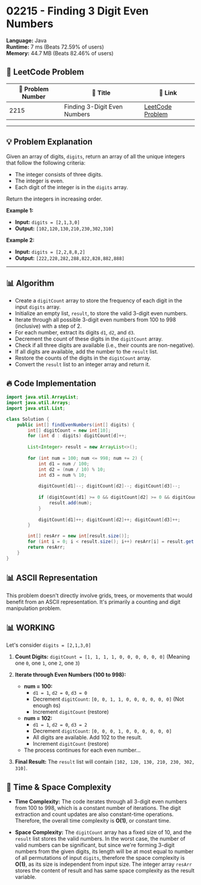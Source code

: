 # 02215 - Finding 3 Digit Even Numbers
    
**Language:** Java  
**Runtime:** 7 ms (Beats 72.59% of users)  
**Memory:** 44.7 MB (Beats 82.46% of users)  

## 📝 **LeetCode Problem**
| 🔢 Problem Number | 📌 Title | 🔗 Link |
|------------------|--------------------------|--------------------------|
| 2215 | Finding 3-Digit Even Numbers | [LeetCode Problem](https://leetcode.com/problems/finding-3-digit-even-numbers/) |

---

## 💡 **Problem Explanation**

Given an array of digits, `digits`, return an array of all the unique integers that follow the following criteria:

*   The integer consists of three digits.
*   The integer is even.
*   Each digit of the integer is in the `digits` array.

Return the integers in increasing order.

**Example 1:**

*   **Input:** `digits = [2,1,3,0]`
*   **Output:** `[102,120,130,210,230,302,310]`

**Example 2:**

*   **Input:** `digits = [2,2,8,8,2]`
*   **Output:** `[222,228,282,288,822,828,882,888]`

---

## 📊 **Algorithm**

*   Create a `digitCount` array to store the frequency of each digit in the input `digits` array.
*   Initialize an empty list, `result`, to store the valid 3-digit even numbers.
*   Iterate through all possible 3-digit even numbers from 100 to 998 (inclusive) with a step of 2.
*   For each number, extract its digits `d1`, `d2`, and `d3`.
*   Decrement the count of these digits in the `digitCount` array.
*   Check if all three digits are available (i.e., their counts are non-negative).
*   If all digits are available, add the number to the `result` list.
*   Restore the counts of the digits in the `digitCount` array.
*   Convert the `result` list to an integer array and return it.

## 🔥 **Code Implementation**

```java
import java.util.ArrayList;
import java.util.Arrays;
import java.util.List;

class Solution {
    public int[] findEvenNumbers(int[] digits) {
        int[] digitCount = new int[10];
        for (int d : digits) digitCount[d]++;
        
        List<Integer> result = new ArrayList<>();
        
        for (int num = 100; num <= 998; num += 2) {
            int d1 = num / 100;
            int d2 = (num / 10) % 10;
            int d3 = num % 10;
            
            digitCount[d1]--; digitCount[d2]--; digitCount[d3]--;
            
            if (digitCount[d1] >= 0 && digitCount[d2] >= 0 && digitCount[d3] >= 0) {
                result.add(num);
            }
            
            digitCount[d1]++; digitCount[d2]++; digitCount[d3]++;
        }

        int[] resArr = new int[result.size()];
        for (int i = 0; i < result.size(); i++) resArr[i] = result.get(i);
        return resArr;
    }
}
```

## 📊 **ASCII Representation**

This problem doesn't directly involve grids, trees, or movements that would benefit from an ASCII representation. It's primarily a counting and digit manipulation problem.

## 📊 **WORKING**

Let's consider `digits = [2,1,3,0]`

1.  **Count Digits:**
    `digitCount = [1, 1, 1, 1, 0, 0, 0, 0, 0, 0]`
    (Meaning one `0`, one `1`, one `2`, one `3`)

2.  **Iterate through Even Numbers (100 to 998):**

    *   **num = 100:**
        *   `d1 = 1`, `d2 = 0`, `d3 = 0`
        *   Decrement `digitCount`: `[0, 0, 1, 1, 0, 0, 0, 0, 0, 0]` (Not enough `0`s)
        *   Increment `digitCount` (restore)
    *   **num = 102:**
        *   `d1 = 1`, `d2 = 0`, `d3 = 2`
        *   Decrement `digitCount`: `[0, 0, 0, 1, 0, 0, 0, 0, 0, 0]`
        *   All digits are available. Add 102 to the result.
        *   Increment `digitCount` (restore)
    *   The process continues for each even number...
3.  **Final Result:** The `result` list will contain `[102, 120, 130, 210, 230, 302, 310]`.

## 🚀 **Time & Space Complexity**

*   **Time Complexity:** The code iterates through all 3-digit even numbers from 100 to 998, which is a constant number of iterations. The digit extraction and count updates are also constant-time operations. Therefore, the overall time complexity is **O(1)**, or constant time.

*   **Space Complexity:** The `digitCount` array has a fixed size of 10, and the `result` list stores the valid numbers. In the worst case, the number of valid numbers can be significant, but since we're forming 3-digit numbers from the given digits, its length will be at most equal to number of all permutations of input `digits`, therefore the space complexity is **O(1)**, as its size is independent from input size. The integer array `resArr` stores the content of result and has same space complexity as the result variable.
    
